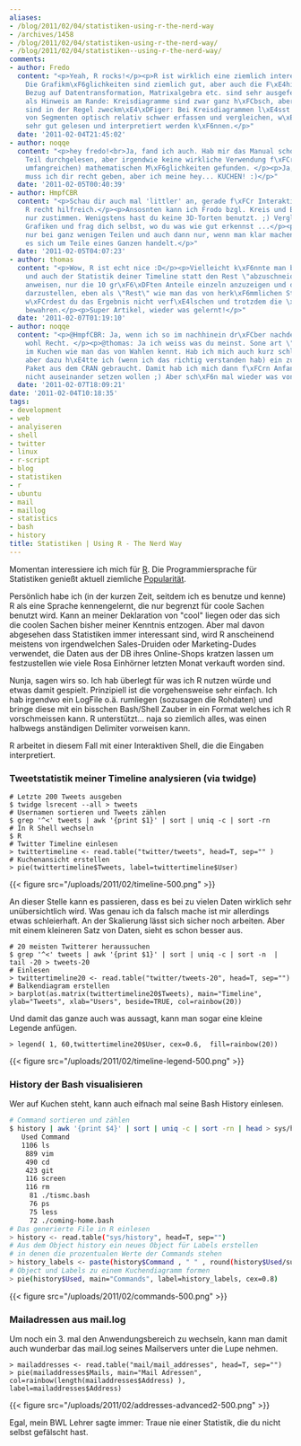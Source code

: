 ```yaml
---
aliases:
- /blog/2011/02/04/statistiken-using-r-the-nerd-way
- /archives/1458
- /blog/2011/02/04/statistiken-using-r-the-nerd-way/
- /blog/2011/02/04/statistiken--using-r-the-nerd-way/
comments:
- author: Fredo
  content: "<p>Yeah, R rocks!</p><p>R ist wirklich eine ziemlich interessante Sprache.
    Die Grafikm\xF6glichkeiten sind ziemlich gut, aber auch die F\xE4higkeiten in
    Bezug auf Datentransformation, Matrixalgebra etc. sind sehr ausgefeilt.</p><p>Nur
    als Hinweis am Rande: Kreisdiagramme sind zwar ganz h\xFCbsch, aber Balkendiagramme
    sind in der Regel zweckm\xE4\xDFiger: Bei Kreisdiagrammen l\xE4sst sich die Gr\xF6\xDFe
    von Segmenten optisch relativ schwer erfassen und vergleichen, w\xE4hrend Balkendiagramme
    sehr gut gelesen und interpretiert werden k\xF6nnen.</p>"
  date: '2011-02-04T21:45:02'
- author: noqqe
  content: "<p>hey fredo!<br>Ja, fand ich auch. Hab mir das Manual schon zum gro\xDFen
    Teil durchgelesen, aber irgendwie keine wirkliche Verwendung f\xFCr die (echt
    umfangreichen) mathematischen M\xF6glichkeiten gefunden. </p><p>Ja, bei den Kreisdiagrammen
    muss ich dir recht geben, aber ich meine hey... KUCHEN! :)</p>"
  date: '2011-02-05T00:40:39'
- author: HmpfCBR
  content: "<p>Schau dir auch mal 'littler' an, gerade f\xFCr Interaktion bash und
    R recht hilfreich.</p><p>Ansosnten kann ich Frodo bzgl. Kreis und Balkendiagrammen
    nur zustimmen. Wenigstens hast du keine 3D-Torten benutzt. ;) Vergleich deine
    Grafiken und frag dich selbst, wo du was wie gut erkennst ...</p><p>Torten taugen
    nur bei ganz wenigen Teilen und auch dann nur, wenn man klar machen will, dass
    es sich um Teile eines Ganzen handelt.</p>"
  date: '2011-02-05T04:07:23'
- author: thomas
  content: "<p>Wow, R ist echt nice :D</p><p>Vielleicht k\xF6nnte man bei \"Commands\"
    und auch der Statistik deiner Timeline statt den Rest \"abzuschneiden\" auch R
    anweisen, nur die 10 gr\xF6\xDFten Anteile einzeln anzuzeigen und den Rest zusammengefasst
    darzustellen, eben als \"Rest\" wie man das von herk\xF6mmlichen Statistiken kennt.<br>Damit
    w\xFCrdest du das Ergebnis nicht verf\xE4lschen und trotzdem die \xDCbersicht
    bewahren.</p><p>Super Artikel, wieder was gelernt!</p>"
  date: '2011-02-07T01:19:10'
- author: noqqe
  content: "<p>@HmpfCBR: Ja, wenn ich so im nachhinein dr\xFCber nachdenke, habt ihr
    wohl Recht. </p><p>@thomas: Ja ich weiss was du meinst. Sone art \"Other\"-Spalte
    im Kuchen wie man das von Wahlen kennt. Hab ich mich auch kurz schlaugelesen,
    aber dazu h\xE4tte ich (wenn ich das richtig verstanden hab) ein zus\xE4tzliches
    Paket aus dem CRAN gebraucht. Damit hab ich mich dann f\xFCrn Anfang doch noch
    nicht auseinander setzen wollen ;) Aber sch\xF6n mal wieder was von dir zu h\xF6ren!</p>"
  date: '2011-02-07T18:09:21'
date: '2011-02-04T10:18:35'
tags:
- development
- web
- analyiseren
- shell
- twitter
- linux
- r-script
- blog
- statistiken
- r
- ubuntu
- mail
- maillog
- statistics
- bash
- history
title: Statistiken | Using R - The Nerd Way
---
```


Momentan interessiere ich mich für [R](
http://de.wikipedia.org/wiki/R_%28Programmiersprache%29). Die
Programmiersprache für Statistiken genießt aktuell ziemliche
[Popularität](http://www.nytimes.com/2009/01/07/technology/business-computing/07program.html).

Persönlich habe ich (in der kurzen Zeit, seitdem ich es benutze und kenne)
R als eine Sprache kennengelernt, die nur begrenzt für coole Sachen benutzt
wird. Kann an meiner Deklaration von "cool" liegen oder das sich die coolen
Sachen bisher meiner Kenntnis entzogen. Aber mal davon abgesehen dass
Statistiken immer interessant sind, wird R anscheinend meistens von
irgendwelchen Sales-Druiden oder Marketing-Dudes verwendet, die Daten aus
der DB ihres Online-Shops kratzen lassen um festzustellen wie viele Rosa
Einhörner letzten Monat verkauft worden sind.

Nunja, sagen wirs so. Ich hab überlegt für was ich R nutzen würde und etwas
damit gespielt. Prinzipiell ist die vorgehensweise sehr einfach. Ich hab
irgendwo ein LogFile o.ä. rumliegen (sozusagen die Rohdaten) und bringe
diese mit ein bisschen Bash/Shell Zauber in ein Format welches ich R
vorschmeissen kann. R unterstützt... naja so ziemlich alles, was einen
halbwegs anständigen Delimiter vorweisen kann.

R arbeitet in diesem Fall mit einer Interaktiven Shell, die die Eingaben interpretiert.

### Tweetstatistik meiner Timeline analysieren (via twidge)

```
# Letzte 200 Tweets ausgeben
$ twidge lsrecent --all > tweets
# Usernamen sortieren und Tweets zählen
$ grep '^<' tweets | awk '{print $1}' | sort | uniq -c | sort -rn
# In R Shell wechseln
$ R
# Twitter Timeline einlesen
> twittertimeline <- read.table("twitter/tweets", head=T, sep="" )
# Kuchenansicht erstellen
> pie(twittertimeline$Tweets, label=twittertimeline$User)
```

{{< figure src="/uploads/2011/02/timeline-500.png" >}}

An dieser Stelle kann es passieren, dass es bei zu vielen Daten wirklich
sehr unübersichtlich wird. Was genau ich da falsch mache ist mir allerdings
etwas schleierhaft. An der Skalierung lässt sich sicher noch arbeiten. Aber
mit einem kleineren Satz von Daten, sieht es schon besser aus.

```
# 20 meisten Twitterer heraussuchen
$ grep '^<' tweets | awk '{print $1}' | sort | uniq -c | sort -n  | tail -20 > tweets-20
# Einlesen
> twittertimeline20 <- read.table("twitter/tweets-20", head=T, sep="")
# Balkendiagram erstellen
> barplot(as.matrix(twittertimeline20$Tweets), main="Timeline", ylab="Tweets", xlab="Users", beside=TRUE, col=rainbow(20))
```

Und damit das ganze auch was aussagt, kann man sogar eine kleine Legende anfügen.

```
> legend( 1, 60,twittertimeline20$User, cex=0.6,  fill=rainbow(20))
```

{{< figure src="/uploads/2011/02/timeline-legend-500.png" >}}

### History der Bash visualisieren

Wer auf Kuchen steht, kann auch eifnach mal seine Bash History einlesen.

``` bash
# Command sortieren und zählen
$ history | awk '{print $4}' | sort | uniq -c | sort -rn | head > sys/history
   Used Command
   1106 ls
    889 vim
    490 cd
    423 git
    116 screen
    116 rm
     81 ./tismc.bash
     76 ps
     75 less
     72 ./coming-home.bash
# Das generierte File in R einlesen
> history <- read.table("sys/history", head=T, sep="")
# Aus dem Object history ein neues Object für Labels erstellen
# in denen die prozentualen Werte der Commands stehen
> history_labels <- paste(history$Command , " " , round(history$Used/sum(history$Used) * 100, 1) , "%", sep="")
# Object und Labels zu einem Kuchendiagramm formen
> pie(history$Used, main="Commands", label=history_labels, cex=0.8)
```

{{< figure src="/uploads/2011/02/commands-500.png" >}}

### Mailadressen aus mail.log

Um noch ein 3. mal den Anwendungsbereich zu
wechseln, kann man damit auch wunderbar das mail.log seines Mailservers
unter die Lupe nehmen.

    > mailaddresses <- read.table("mail/mail_addresses", head=T, sep="")
    > pie(mailaddresses$Mails, main="Mail Adressen", col=rainbow(length(mailaddresses$Address) ), label=mailaddresses$Address)

{{< figure src="/uploads/2011/02/addresses-advanced2-500.png" >}}

Egal, mein BWL Lehrer sagte immer: Traue nie einer Statistik, die du nicht
selbst gefälscht hast.